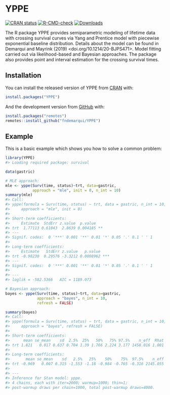 
<!-- README.md is generated from README.Rmd. Please edit that file -->

# YPPE

<!-- badges: start -->

[![CRAN
status](https://www.r-pkg.org/badges/version/YPPE)](https://CRAN.R-project.org/package=YPPE)
[![R-CMD-check](https://github.com/fndemarqui/YPPE/actions/workflows/R-CMD-check.yaml/badge.svg)](https://github.com/fndemarqui/YPPE/actions/workflows/R-CMD-check.yaml)
[![Downloads](http://cranlogs.r-pkg.org/badges/YPPE?color=blue)](http://cran.rstudio.com/package=YPPE)
<!-- badges: end -->

The R package YPPE provides semiparametric modeling of lifetime data
with crossing survival curves via Yang and Prentice model with piecewise
exponential baseline distribution. Details about the model can be found
in Demarqui and Mayrink (2019) \<doi.org/10.1214/20-BJPS471\>. Model
fitting carried out via likelihood-based and Bayesian approaches. The
package also provides point and interval estimation for the crossing
survival times.

## Installation

You can install the released version of YPPE from
[CRAN](https://CRAN.R-project.org) with:

``` r
install.packages("YPPE")
```

And the development version from [GitHub](https://github.com/) with:

``` r
install.packages("remotes")
remotes::install_github("fndemarqui/YPPE")
```

## Example

This is a basic example which shows you how to solve a common problem:

``` r
library(YPPE)
#> Loading required package: survival

data(gastric)

# MLE approach:
mle <- yppe(Surv(time, status)~trt, data=gastric, 
            approach = "mle", init = 0, n_int = 10)
summary(mle)
#> Call:
#> yppe(formula = Surv(time, status) ~ trt, data = gastric, n_int = 10, 
#>     approach = "mle", init = 0)
#> 
#> Short-term coefficients:
#>     Estimate  StdErr z.value  p.value   
#> trt  1.77113 0.61843  2.8639 0.004185 **
#> ---
#> Signif. codes:  0 '***' 0.001 '**' 0.01 '*' 0.05 '.' 0.1 ' ' 1
#> 
#> Long-term coefficients:
#>     Estimate   StdErr z.value   p.value    
#> trt -0.98230  0.29576 -3.3212 0.0008962 ***
#> ---
#> Signif. codes:  0 '***' 0.001 '**' 0.01 '*' 0.05 '.' 0.1 ' ' 1
#> 
#> --- 
#> loglik = -582.5366   AIC = 1189.073

# Bayesian approach:
bayes <- yppe(Surv(time, status)~trt, data=gastric, 
              approach = "bayes", n_int = 10, 
              refresh = FALSE)

summary(bayes)
#> Call:
#> yppe(formula = Surv(time, status) ~ trt, data = gastric, n_int = 10, 
#>     approach = "bayes", refresh = FALSE)
#> 
#> Short-term coefficients:
#>      mean se_mean    sd  2.5%  25%   50%   75% 97.5%    n_eff  Rhat
#> trt 1.821   0.017 0.637 0.704 1.39 1.766 2.224 3.177 1458.016 1.001
#> 
#> Long-term coefficients:
#>       mean se_mean    sd   2.5%   25%    50%    75%  97.5%    n_eff Rhat
#> trt -0.969   0.007 0.315 -1.553 -1.18 -0.984 -0.765 -0.316 2145.055    1
#> 
#> --- 
#> Inference for Stan model: yppe.
#> 4 chains, each with iter=2000; warmup=1000; thin=1; 
#> post-warmup draws per chain=1000, total post-warmup draws=4000.
```
